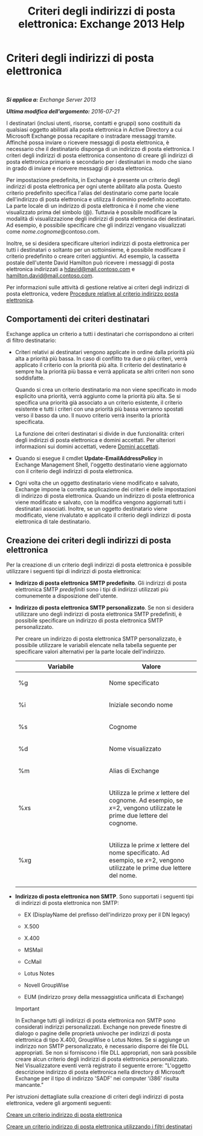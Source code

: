 ﻿---
title: 'Criteri degli indirizzi di posta elettronica: Exchange 2013 Help'
TOCTitle: Criteri degli indirizzi di posta elettronica
ms:assetid: b63b63bb-6faf-4337-8441-50bc64b49bb8
ms:mtpsurl: https://technet.microsoft.com/it-it/library/Bb232171(v=EXCHG.150)
ms:contentKeyID: 50481488
ms.date: 05/22/2018
mtps_version: v=EXCHG.150
ms.translationtype: MT
---

# Criteri degli indirizzi di posta elettronica

 

_**Si applica a:** Exchange Server 2013_

_**Ultima modifica dell'argomento:** 2016-07-21_

I destinatari (inclusi utenti, risorse, contatti e gruppi) sono costituiti da qualsiasi oggetto abilitati alla posta elettronica in Active Directory a cui Microsoft Exchange possa recapitare o instradare messaggi tramite. Affinché possa inviare o ricevere messaggi di posta elettronica, è necessario che il destinatario disponga di un indirizzo di posta elettronica. I criteri degli indirizzi di posta elettronica consentono di creare gli indirizzi di posta elettronica primario e secondario per i destinatari in modo che siano in grado di inviare e ricevere messaggi di posta elettronica.

Per impostazione predefinita, in Exchange è presente un criterio degli indirizzi di posta elettronica per ogni utente abilitato alla posta. Questo criterio predefinito specifica l'alias del destinatario come parte locale dell'indirizzo di posta elettronica e utilizza il dominio predefinito accettato. La parte locale di un indirizzo di posta elettronica è il nome che viene visualizzato prima del simbolo (@). Tuttavia è possibile modificare la modalità di visualizzazione degli indirizzi di posta elettronica dei destinatari. Ad esempio, è possibile specificare che gli indirizzi vengano visualizzati come *nome*.*cognome*@contoso.com.

Inoltre, se si desidera specificare ulteriori indirizzi di posta elettronica per tutti i destinatari o soltanto per un sottoinsieme, è possibile modificare il criterio predefinito o creare criteri aggiuntivi. Ad esempio, la cassetta postale dell'utente David Hamilton può ricevere i messaggi di posta elettronica indirizzati a hdavid@mail.contoso.com e hamilton.david@mail.contoso.com.

Per informazioni sulle attività di gestione relative ai criteri degli indirizzi di posta elettronica, vedere [Procedure relative al criterio indirizzo posta elettronica](email-address-policy-procedures-exchange-2013-help.md).

## Comportamenti dei criteri destinatari

Exchange applica un criterio a tutti i destinatari che corrispondono ai criteri di filtro destinatario:

  - Criteri relativi ai destinatari vengono applicate in ordine dalla priorità più alta a priorità più bassa. In caso di conflitto tra due o più criteri, verrà applicato il criterio con la priorità più alta. Il criterio del destinatario è sempre ha la priorità più bassa e verrà applicata se altri criteri non sono soddisfatte.
    
    Quando si crea un criterio destinatario ma non viene specificato in modo esplicito una priorità, verrà aggiunto come la priorità più alta. Se si specifica una priorità già associato a un criterio esistente, il criterio esistente e tutti i criteri con una priorità più bassa verranno spostati verso il basso da uno. Il nuovo criterio verrà inserito la priorità specificata.
    
    La funzione dei criteri destinatari si divide in due funzionalità: criteri degli indirizzi di posta elettronica e domini accettati. Per ulteriori informazioni sui domini accettati, vedere [Domini accettati](accepted-domains-exchange-2013-help.md).

  - Quando si esegue il cmdlet **Update-EmailAddressPolicy** in Exchange Management Shell, l'oggetto destinatario viene aggiornato con il criterio degli indirizzi di posta elettronica.

  - Ogni volta che un oggetto destinatario viene modificato e salvato, Exchange impone la corretta applicazione dei criteri e delle impostazioni di indirizzo di posta elettronica. Quando un indirizzo di posta elettronica viene modificato e salvato, con la modifica vengono aggiornati tutti i destinatari associati. Inoltre, se un oggetto destinatario viene modificato, viene rivalutato e applicato il criterio degli indirizzi di posta elettronica di tale destinatario.

## Creazione dei criteri degli indirizzi di posta elettronica

Per la creazione di un criterio degli indirizzi di posta elettronica è possibile utilizzare i seguenti tipi di indirizzi di posta elettronica:

  - **Indirizzo di posta elettronica SMTP predefinito**. Gli indirizzi di posta elettronica SMTP *predefiniti* sono i tipi di indirizzi utilizzati più comunemente a disposizione dell'utente.

  - **Indirizzo di posta elettronica SMTP personalizzato**. Se non si desidera utilizzare uno degli indirizzi di posta elettronica SMTP predefiniti, è possibile specificare un indirizzo di posta elettronica SMTP personalizzato.
    
    Per creare un indirizzo di posta elettronica SMTP personalizzato, è possibile utilizzare le variabili elencate nella tabella seguente per specificare valori alternativi per la parte locale dell'indirizzo.
    
    
    <table>
    <colgroup>
    <col style="width: 50%" />
    <col style="width: 50%" />
    </colgroup>
    <thead>
    <tr class="header">
    <th>Variabile</th>
    <th>Valore</th>
    </tr>
    </thead>
    <tbody>
    <tr class="odd">
    <td><p>%g</p></td>
    <td><p>Nome specificato</p></td>
    </tr>
    <tr class="even">
    <td><p>%i</p></td>
    <td><p>Iniziale secondo nome</p></td>
    </tr>
    <tr class="odd">
    <td><p>%s</p></td>
    <td><p>Cognome</p></td>
    </tr>
    <tr class="even">
    <td><p>%d</p></td>
    <td><p>Nome visualizzato</p></td>
    </tr>
    <tr class="odd">
    <td><p>%m</p></td>
    <td><p>Alias di Exchange</p></td>
    </tr>
    <tr class="even">
    <td><p>%<em>x</em>s</p></td>
    <td><p>Utilizza le prime <em>x</em> lettere del cognome. Ad esempio, se <em>x</em>=2, vengono utilizzate le prime due lettere del cognome.</p></td>
    </tr>
    <tr class="odd">
    <td><p>%<em>x</em>g</p></td>
    <td><p>Utilizza le prime <em>x</em> lettere del nome specificato. Ad esempio, se <em>x</em>=2, vengono utilizzate le prime due lettere del nome.</p></td>
    </tr>
    </tbody>
    </table>


  - **Indirizzo di posta elettronica non SMTP**. Sono supportati i seguenti tipi di indirizzi di posta elettronica non SMTP:
    
      - EX (DisplayName del prefisso dell'indirizzo proxy per il DN legacy)
    
      - X.500
    
      - X.400
    
      - MSMail
    
      - CcMail
    
      - Lotus Notes
    
      - Novell GroupWise
    
      - EUM (indirizzo proxy della messaggistica unificata di Exchange)
    

    > [!IMPORTANT]
    > In Exchange tutti gli indirizzi di posta elettronica non SMTP sono considerati indirizzi personalizzati. Exchange non prevede finestre di dialogo o pagine delle proprietà univoche per indirizzi di posta elettronica di tipo X.400, GroupWise o Lotus Notes. Se si aggiunge un indirizzo non SMTP personalizzato, è necessario disporre dei file DLL appropriati. Se non si forniscono i file DLL appropriati, non sarà possibile creare alcun criterio degli indirizzi di posta elettronica personalizzato. Nel Visualizzatore eventi verrà registrato il seguente errore: "L'oggetto descrizione indirizzo di posta elettronica nella directory di Microsoft Exchange per il tipo di indirizzo 'SADF' nei computer 'i386' risulta mancante."



Per istruzioni dettagliate sulla creazione di criteri degli indirizzi di posta elettronica, vedere gli argomenti seguenti:

[Creare un criterio indirizzo di posta elettronica](create-an-email-address-policy-exchange-2013-help.md)

[Creare un criterio indirizzo di posta elettronica utilizzando i filtri destinatari](create-an-email-address-policy-by-using-recipient-filters-exchange-2013-help.md)

